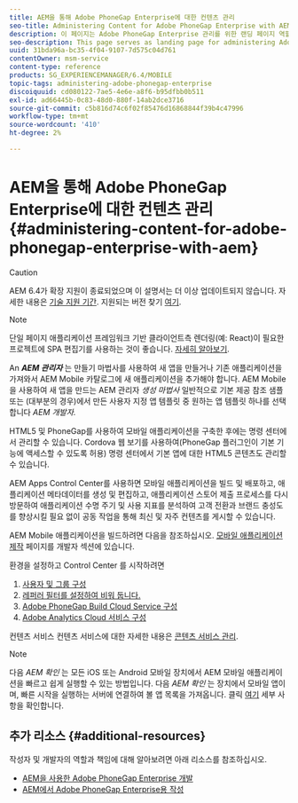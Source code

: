 ```yaml
---
title: AEM을 통해 Adobe PhoneGap Enterprise에 대한 컨텐츠 관리
seo-title: Administering Content for Adobe PhoneGap Enterprise with AEM
description: 이 페이지는 Adobe PhoneGap Enterprise 관리를 위한 랜딩 페이지 역할을 합니다.
seo-description: This page serves as landing page for administering Adobe PhoneGap Enterprise.
uuid: 31bda96a-bc35-4f04-9107-7d575c04d761
contentOwner: msm-service
content-type: reference
products: SG_EXPERIENCEMANAGER/6.4/MOBILE
topic-tags: administering-adobe-phonegap-enterprise
discoiquuid: cd080122-7ae5-4e6e-a8f6-b95dfbb0b511
exl-id: ad66445b-0c83-48d0-880f-14ab2dce3716
source-git-commit: c5b816d74c6f02f85476d16868844f39b4c47996
workflow-type: tm+mt
source-wordcount: '410'
ht-degree: 2%

---
```


# AEM을 통해 Adobe PhoneGap Enterprise에 대한 컨텐츠 관리 {#administering-content-for-adobe-phonegap-enterprise-with-aem}

>[!CAUTION]
>
>AEM 6.4가 확장 지원이 종료되었으며 이 설명서는 더 이상 업데이트되지 않습니다. 자세한 내용은 [기술 지원 기간](https://helpx.adobe.com/kr/support/programs/eol-matrix.html). 지원되는 버전 찾기 [여기](https://experienceleague.adobe.com/docs/).

>[!NOTE]
>
>단일 페이지 애플리케이션 프레임워크 기반 클라이언트측 렌더링(예: React)이 필요한 프로젝트에 SPA 편집기를 사용하는 것이 좋습니다. [자세히 알아보기](/help/sites-developing/spa-overview.md).

An ***AEM 관리자*** 는 만들기 마법사를 사용하여 새 앱을 만들거나 기존 애플리케이션을 가져와서 AEM Mobile 카탈로그에 새 애플리케이션을 추가해야 합니다. AEM Mobile을 사용하여 새 앱을 만드는 AEM 관리자 *생성 마법사* 일반적으로 기본 제공 참조 샘플 또는 (대부분의 경우)에서 만든 사용자 지정 앱 템플릿 중 원하는 앱 템플릿 하나를 선택합니다 *AEM 개발자.*

HTML5 및 PhoneGap를 사용하여 모바일 애플리케이션을 구축한 후에는 명령 센터에서 관리할 수 있습니다. Cordova 웹 보기를 사용하여(PhoneGap 플러그인이 기본 기능에 액세스할 수 있도록 허용) 명령 센터에서 기본 앱에 대한 HTML5 콘텐츠도 관리할 수 있습니다.

AEM Apps Control Center를 사용하면 모바일 애플리케이션을 빌드 및 배포하고, 애플리케이션 메타데이터를 생성 및 편집하고, 애플리케이션 스토어 제출 프로세스를 다시 방문하여 애플리케이션 수명 주기 및 사용 지표를 분석하여 고객 전환과 브랜드 충성도를 향상시킬 필요 없이 공동 작업을 통해 최신 및 자주 컨텐츠를 게시할 수 있습니다.

AEM Mobile 애플리케이션을 빌드하려면 다음을 참조하십시오. [모바일 애플리케이션 제작](/help/mobile/building-app-mobile-phonegap.md) 페이지를 개발자 섹션에 있습니다.

환경을 설정하고 Control Center 를 시작하려면

1. [사용자 및 그룹 구성](/help/mobile/configure-users-groups.md)
1. [레퍼러 필터를 설정하여 비워 둡니다.](/help/mobile/setting-referrer-filter-empty.md)
1. [Adobe PhoneGap Build Cloud Service 구성](/help/mobile/configure-phonegap-build-cloud.md)
1. [Adobe Analytics Cloud 서비스 구성](/help/mobile/configure-adobe-mobile-cloud-service.md)

컨텐츠 서비스 컨텐츠 서비스에 대한 자세한 내용은 [콘텐츠 서비스 관리](/help/mobile/developing-content-services.md).

>[!NOTE]
>
>다음 *AEM 확인* 는 모든 iOS 또는 Android 모바일 장치에서 AEM 모바일 애플리케이션을 빠르고 쉽게 실행할 수 있는 방법입니다. 다음 *AEM 확인* 는 장치에서 모바일 앱이며, 빠른 시작을 실행하는 서버에 연결하여 볼 앱 목록을 가져옵니다. 클릭 [여기](/help/mobile/phonegap-mobile-quickstart.md) 세부 사항을 확인합니다.

## 추가 리소스 {#additional-resources}

작성자 및 개발자의 역할과 책임에 대해 알아보려면 아래 리소스를 참조하십시오.

* [AEM을 사용한 Adobe PhoneGap Enterprise 개발](/help/mobile/developing-in-phonegap.md)
* [AEM에서 Adobe PhoneGap Enterprise용 작성](/help/mobile/phonegap.md)
